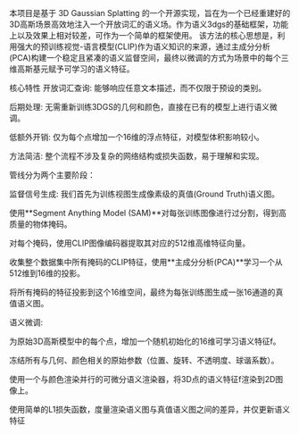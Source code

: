 本项目是基于 3D Gaussian Splatting 的一个开源实现，旨在为一个已经重建好的3D高斯场景高效地注入一个开放词汇的语义场。作为语义3dgs的基础框架，功能上以及效果上相对较差，可作为一个简单的框架使用。
该方法的核心思想是，利用强大的预训练视觉-语言模型(CLIP)作为语义知识的来源，通过主成分分析(PCA)构建一个稳定且紧凑的语义监督空间，最终以微调的方式为场景中的每个三维高斯基元赋予可学习的语义特征。

核心特性
开放词汇查询: 能够响应任意文本描述，而不仅限于预设的类别。

后期处理: 无需重新训练3DGS的几何和颜色，直接在已有的模型上进行语义微调。

低额外开销: 仅为每个点增加一个16维的浮点特征，对模型体积影响较小。

方法简洁: 整个流程不涉及复杂的网络结构或损失函数，易于理解和实现。


管线分为两个主要阶段：

监督信号生成: 我们首先为训练视图生成像素级的真值(Ground Truth)语义图。

使用**Segment Anything Model (SAM)**对每张训练图像进行过分割，得到高质量的物体掩码。

对每个掩码，使用CLIP图像编码器提取其对应的512维高维特征向量。

收集整个数据集中所有掩码的CLIP特征，使用**主成分分析(PCA)**学习一个从512维到16维的投影。

将所有掩码的特征投影到这个16维空间，最终为每张训练图生成一张16通道的真值语义图。

语义微调:

为原始3D高斯模型中的每个点，增加一个随机初始化的16维可学习语义特征f。

冻结所有与几何、颜色相关的原始参数（位置、旋转、不透明度、球谐系数）。

使用一个与颜色渲染并行的可微分语义渲染器，将3D点的语义特征f渲染到2D图像上。

使用简单的L1损失函数，度量渲染语义图与真值语义图之间的差异，并仅更新语义特征
